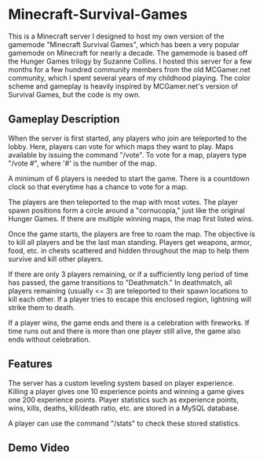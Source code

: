 # Minecraft-Survival-Games

This is a Minecraft server I designed to host my own version of the gamemode "Minecraft Survival Games", which has been a very popular gamemode on Minecraft for nearly a decade. The gamemode is based off the Hunger Games trilogy by Suzanne Collins.
I hosted this server for a few months for a few hundred community members from the old MCGamer.net community, which I spent several years of my childhood playing. The color scheme and gameplay is heavily inspired
by MCGamer.net's version of Survival Games, but the code is my own.

## Gameplay Description

When the server is first started, any players who join are teleported to the lobby. Here, players can vote for which maps they want to play. 
Maps available by issuing the command "/vote". To vote for a map, players type "/vote #", where '#' is the number of the map.

A minimum of 6 players is needed to start the game. There is a countdown clock so that everytime has a chance to vote for a map.

The players are then teleported to the map with most votes. The player spawn positions form a circle around a "cornucopia," just like the original Hunger Games. If there are multiple winning maps, the map first listed wins.

Once the game starts, the players are free to roam the map. The objective is to kill all players and be the last man standing. Players get weapons, armor, food, etc.
in chests scattered and hidden throughout the map to help them survive and kill other players.

If there are only 3 players remaining, or if a sufficiently long period of time has passed, the game transitions to "Deathmatch." In deathmatch, all players remaining (usually <= 3) are teleported to their spawn locations to kill each other. If a player tries to escape this enclosed region, lightning will strike them to death.

If a player wins, the game ends and there is a celebration with fireworks. If time runs out and there is more than one player still alive, the game also ends without celebration.

## Features

The server has a custom leveling system based on player experience. Killing a player gives one 10 experience points and winning a game gives one 200 experience points. Player statistics such as experience points, wins, kills, deaths, kill/death ratio, etc. are stored in a MySQL database.

A player can use the command "/stats" to check these stored statistics.

## Demo Video

